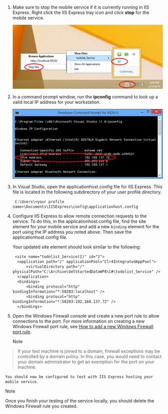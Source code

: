 
1. Make sure to stop the mobile service if it is currently running in IIS Express. Right click the IIS Express tray icon and click **stop** for the mobile service.

    ![](./media/mobile-services-how-to-configure-iis-express/iis-express-tray-stop-site.png)


1. In a command prompt window, run the **ipconfig** command to look up a valid local IP address for your workstation.

    ![](./media/mobile-services-how-to-configure-iis-express/ipconfig.png)


1. In Visual Studio, open the applicationhost.config file for IIS Express. This file is located in the following subdirectory of your user profile directory.

        C:\Users\<your profile name>\Documents\IISExpress\config\applicationhost.config
2. Configure IIS Express to allow remote connection requests to the service. To do this, in the applicationhost.config file, find the site element for your mobile service and add a new `binding` element for the port using the IP address you noted above. Then save the applicationhost.config file. 

    Your updated site element should look similar to the following:

        <site name="todolist_Service(1)" id="2">
         <application path="/" applicationPool="Clr4IntegratedAppPool">
             <virtualDirectory path="/" physicalPath="C:\Archive\GetStartedDataWP8\C#\todolist_Service" />
         </application>
         <bindings>
             <binding protocol="http" bindingInformation="*:58203:localhost" />
             <binding protocol="http" bindingInformation="*:58203:192.168.137.72" />
         </bindings>
     </site>
3. Open the Windows Firewall console and create a new port rule to allow connections to the port. For more information on creating a new Windows Firewall port rule, see [How to add a new Windows Firewall port rule](http://go.microsoft.com/fwlink/?LinkId=392240).

   > [!NOTE]
> If your test machine is joined to a domain, firewall exceptions may be controlled by a domain policy. In this case, you would need to contact your domain adminstrator to get an exemption for the port on your machine.
> 
> 
    You should now be configured to test with IIS Express hosting your mobile service. 

   > [!NOTE]
> Once you finish your testing of the service locally, you should delete the Windows Firewall rule you created. 
> 
> 
> 

<!-- URLs. -->

[How to add a new Windows Firewall port rule]:  http://go.microsoft.com/fwlink/?LinkId=392240
